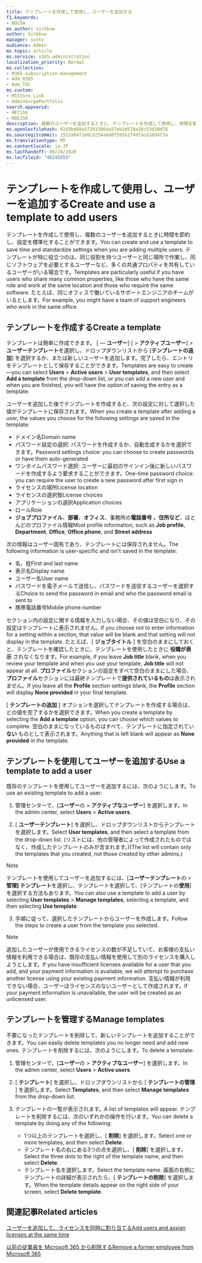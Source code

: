 ```yaml
---
title: テンプレートを作成して使用し、ユーザーを追加する
f1.keywords:
- NOCSH
ms.author: sirkkuw
author: Sirkkuw
manager: scotv
audience: Admin
ms.topic: article
ms.service: o365-administration
localization_priority: Normal
ms.collection:
- M365-subscription-management
- Adm_O365
- Adm_TOC
ms.custom:
- MSStore_Link
- AdminSurgePortfolio
search.appverid:
- MET150
- MOE150
description: 複数のユーザーを追加するときに、テンプレートを作成して使用し、時間を節約し、設定を標準化することができます。
ms.openlocfilehash: 92d3bd68a57291586da27eb2d578a26c53d20d78
ms.sourcegitcommit: 1522a6471e0c5254a6d0f592e1f4dfacd1dd473a
ms.translationtype: MT
ms.contentlocale: ja-JP
ms.lasthandoff: 09/24/2020
ms.locfileid: "48245859"
---
```

# <a name="create-and-use-a-template-to-add-users"></a><span data-ttu-id="aa418-103">テンプレートを作成して使用し、ユーザーを追加する</span><span class="sxs-lookup"><span data-stu-id="aa418-103">Create and use a template to add users</span></span>

<span data-ttu-id="aa418-104">テンプレートを作成して使用し、複数のユーザーを追加するときに時間を節約し、設定を標準化することができます。</span><span class="sxs-lookup"><span data-stu-id="aa418-104">You can create and use a template to save time and standardize settings when you are adding multiple users.</span></span> <span data-ttu-id="aa418-105">テンプレートが特に役立つのは、同じ役割を持つユーザーと同じ場所で作業し、同じソフトウェアを必要とするユーザーなど、多くの共通プロパティを共有しているユーザーがいる場合です。</span><span class="sxs-lookup"><span data-stu-id="aa418-105">Templates are particularly useful if you have users who share many common properties, like those who have the same role and work at the same location and those who require the same software.</span></span> <span data-ttu-id="aa418-106">たとえば、同じオフィスで働いているサポートエンジニアのチームがいるとします。</span><span class="sxs-lookup"><span data-stu-id="aa418-106">For example, you might have a team of support engineers who work in the same office.</span></span>  

## <a name="create-a-template"></a><span data-ttu-id="aa418-107">テンプレートを作成する</span><span class="sxs-lookup"><span data-stu-id="aa418-107">Create a template</span></span>

<span data-ttu-id="aa418-108">テンプレートは簡単に作成できます。 [ &mdash; **ユーザー**] [  >  **アクティブユーザー**]  >  **ユーザーテンプレート**を選択し、ドロップダウンリストから [**テンプレートの追加**] を選択するか、または新しいユーザーを追加します。完了したら、エントリをテンプレートとして保存することができます。</span><span class="sxs-lookup"><span data-stu-id="aa418-108">Templates are easy to create&mdash;you can select **Users** > **Active users** > **User templates**, and then select **Add a template** from the drop-down list, or you can add a new user and when you are finished, you will have the option of saving the entry as a template.</span></span>

<span data-ttu-id="aa418-109">ユーザーを追加した後でテンプレートを作成すると、次の設定に対して選択した値がテンプレートに保存されます。</span><span class="sxs-lookup"><span data-stu-id="aa418-109">When you create a template after adding a user, the values you choose for the following settings are saved in the template:</span></span>

- <span data-ttu-id="aa418-110">ドメイン名</span><span class="sxs-lookup"><span data-stu-id="aa418-110">Domain name</span></span>
- <span data-ttu-id="aa418-111">パスワード設定の選択: パスワードを作成するか、自動生成するかを選択できます。</span><span class="sxs-lookup"><span data-stu-id="aa418-111">Password settings choice: you can choose to create passwords or have them auto-generated</span></span>
- <span data-ttu-id="aa418-112">ワンタイムパスワード選択: ユーザーに最初のサインイン後に新しいパスワードを作成するよう要求することができます。</span><span class="sxs-lookup"><span data-stu-id="aa418-112">One-time password choice: you can require the user to create a new password after first sign in</span></span>
- <span data-ttu-id="aa418-113">ライセンスの場所</span><span class="sxs-lookup"><span data-stu-id="aa418-113">License location</span></span>
- <span data-ttu-id="aa418-114">ライセンスの選択肢</span><span class="sxs-lookup"><span data-stu-id="aa418-114">License choices</span></span>
- <span data-ttu-id="aa418-115">アプリケーションの選択</span><span class="sxs-lookup"><span data-stu-id="aa418-115">Application choices</span></span>
- <span data-ttu-id="aa418-116">ロール</span><span class="sxs-lookup"><span data-stu-id="aa418-116">Role</span></span>
- <span data-ttu-id="aa418-117">**ジョブプロファイル**、**部署**、**オフィス**、事務所の**電話番号** **、住所など**、ほとんどのプロファイル情報</span><span class="sxs-lookup"><span data-stu-id="aa418-117">Most profile information, such as **Job profile**, **Department**, **Office**, **Office phone**, and **Street address**</span></span> 

<span data-ttu-id="aa418-118">次の情報はユーザー固有であり、テンプレートには保存されません。</span><span class="sxs-lookup"><span data-stu-id="aa418-118">The following information is user-specific and isn't saved in the template:</span></span>

- <span data-ttu-id="aa418-119">名、姓</span><span class="sxs-lookup"><span data-stu-id="aa418-119">First and last name</span></span>
- <span data-ttu-id="aa418-120">表示名</span><span class="sxs-lookup"><span data-stu-id="aa418-120">Display name</span></span>
- <span data-ttu-id="aa418-121">ユーザー名</span><span class="sxs-lookup"><span data-stu-id="aa418-121">User name</span></span>
- <span data-ttu-id="aa418-122">パスワードを電子メールで送信し、パスワードを送信するユーザーを選択する</span><span class="sxs-lookup"><span data-stu-id="aa418-122">Choice to send the password in email and who the password email is sent to</span></span>
- <span data-ttu-id="aa418-123">携帯電話番号</span><span class="sxs-lookup"><span data-stu-id="aa418-123">Mobile phone number</span></span>

<span data-ttu-id="aa418-124">セクション内の設定に関する情報を入力しない場合、その値は空白になり、その設定はテンプレートに表示されません。</span><span class="sxs-lookup"><span data-stu-id="aa418-124">If you choose not to enter information for a setting within a section, that value will be blank and that setting will not display in the template.</span></span> <span data-ttu-id="aa418-125">たとえば、[ **ジョブタイトル** ] を空白のままにしておくと、テンプレートを確認したときに、テンプレートを使用したときに **役職が表示** されなくなります。</span><span class="sxs-lookup"><span data-stu-id="aa418-125">For example, if you leave **Job title** blank, when you review your template and when you use your template, **Job title** will not appear at all.</span></span> <span data-ttu-id="aa418-126">**プロファイル**セクションの設定をすべて空白のままにした場合、**プロファイル**セクションには最終テンプレートで**提供されているもの**は表示されません。</span><span class="sxs-lookup"><span data-stu-id="aa418-126">If you leave all the **Profile** section settings blank, the **Profile** section will display **None provided** in your final template.</span></span>

<span data-ttu-id="aa418-127">[ **テンプレートの追加** ] オプションを選択してテンプレートを作成する場合は、どの値を完了するかを選択できます。</span><span class="sxs-lookup"><span data-stu-id="aa418-127">When you create a template by selecting the **Add a template** option, you can choose which values to complete.</span></span> <span data-ttu-id="aa418-128">空白のままになっているものはすべて、テンプレートに指定されてい **ない** ものとして表示されます。</span><span class="sxs-lookup"><span data-stu-id="aa418-128">Anything that is left blank will appear as **None provided** in the template.</span></span>

## <a name="use-a-template-to-add-a-user"></a><span data-ttu-id="aa418-129">テンプレートを使用してユーザーを追加する</span><span class="sxs-lookup"><span data-stu-id="aa418-129">Use a template to add a user</span></span>

<span data-ttu-id="aa418-130">既存のテンプレートを使用してユーザーを追加するには、次のようにします。</span><span class="sxs-lookup"><span data-stu-id="aa418-130">To use an existing template to add a user:</span></span>

1. <span data-ttu-id="aa418-131">管理センターで、[**ユーザー**の  >  **アクティブなユーザー**] を選択します。</span><span class="sxs-lookup"><span data-stu-id="aa418-131">In the admin center, select **Users** > **Active users**.</span></span>

2. <span data-ttu-id="aa418-132">[ **ユーザーテンプレート**] を選択し、ドロップダウンリストからテンプレートを選択します。</span><span class="sxs-lookup"><span data-stu-id="aa418-132">Select **User templates**, and then select a template from the drop-down list.</span></span> <span data-ttu-id="aa418-133">(リストには、他の管理者によって作成されたものではなく、作成したテンプレートのみが含まれます。)</span><span class="sxs-lookup"><span data-stu-id="aa418-133">(The list will contain only the templates that you created, not those created by other admins.)</span></span>

 > [!NOTE]
 > <span data-ttu-id="aa418-134">テンプレートを使用してユーザーを追加するには、[**ユーザーテンプレート**の  >  **管理] テンプレート**を選択し、テンプレートを選択して、[テンプレートの**使用**] を選択する方法もあります。</span><span class="sxs-lookup"><span data-stu-id="aa418-134">You can also use a template to add a user by selecting **User templates** > **Manage templates**, selecting a template, and then selecting **Use template**.</span></span>

3. <span data-ttu-id="aa418-135">手順に従って、選択したテンプレートからユーザーを作成します。</span><span class="sxs-lookup"><span data-stu-id="aa418-135">Follow the steps to create a user from the template you selected.</span></span>

> [!NOTE]
> <span data-ttu-id="aa418-136">追加したユーザーが使用できるライセンスの数が不足していて、お客様の支払い情報を利用できる場合は、既存の支払い情報を使用して別のライセンスを購入しようとします。</span><span class="sxs-lookup"><span data-stu-id="aa418-136">If you have insufficient licenses available for a user that you add, and your payment information is available, we will attempt to purchase another license using your existing payment information.</span></span> <span data-ttu-id="aa418-137">支払い情報が利用できない場合、ユーザーはライセンスのないユーザーとして作成されます。</span><span class="sxs-lookup"><span data-stu-id="aa418-137">If your payment information is unavailable, the user will be created as an unlicensed user.</span></span>

## <a name="manage-templates"></a><span data-ttu-id="aa418-138">テンプレートを管理する</span><span class="sxs-lookup"><span data-stu-id="aa418-138">Manage templates</span></span>

<span data-ttu-id="aa418-139">不要になったテンプレートを削除して、新しいテンプレートを追加することができます。</span><span class="sxs-lookup"><span data-stu-id="aa418-139">You can easily delete templates you no longer need and add new ones.</span></span> <span data-ttu-id="aa418-140">テンプレートを削除するには、次のようにします。</span><span class="sxs-lookup"><span data-stu-id="aa418-140">To delete a template:</span></span>

1. <span data-ttu-id="aa418-141">管理センターで、[**ユーザー**の  >  **アクティブなユーザー**] を選択します。</span><span class="sxs-lookup"><span data-stu-id="aa418-141">In the admin center, select **Users** > **Active users**.</span></span>

2. <span data-ttu-id="aa418-142">[ **テンプレート**] を選択し、ドロップダウンリストから [ **テンプレートの管理** ] を選択します。</span><span class="sxs-lookup"><span data-stu-id="aa418-142">Select **Templates**, and then select **Manage templates** from the drop-down list.</span></span>

3. <span data-ttu-id="aa418-143">テンプレートの一覧が表示されます。</span><span class="sxs-lookup"><span data-stu-id="aa418-143">A list of templates will appear.</span></span> <span data-ttu-id="aa418-144">テンプレートを削除するには、次のいずれかの操作を行います。</span><span class="sxs-lookup"><span data-stu-id="aa418-144">You can delete a template by doing any of the following:</span></span>
    - <span data-ttu-id="aa418-145">1つ以上のテンプレートを選択し、[ **削除**] を選択します。</span><span class="sxs-lookup"><span data-stu-id="aa418-145">Select one or more templates, and then select **Delete**.</span></span> 
    - <span data-ttu-id="aa418-146">テンプレート名の右にある3つの点を選択し、[ **削除**] を選択します。</span><span class="sxs-lookup"><span data-stu-id="aa418-146">Select the three dots to the right of the template name, and then select **Delete**.</span></span>
    - <span data-ttu-id="aa418-147">テンプレート名を選択します。</span><span class="sxs-lookup"><span data-stu-id="aa418-147">Select the template name.</span></span> <span data-ttu-id="aa418-148">画面の右側にテンプレートの詳細が表示されたら、[ **テンプレートの削除**] を選択します。</span><span class="sxs-lookup"><span data-stu-id="aa418-148">When the template details appear on the right side of your screen, select **Delete template**.</span></span>

## <a name="related-articles"></a><span data-ttu-id="aa418-149">関連記事</span><span class="sxs-lookup"><span data-stu-id="aa418-149">Related articles</span></span>

[<span data-ttu-id="aa418-150">ユーザーを追加して、ライセンスを同時に割り当てる</span><span class="sxs-lookup"><span data-stu-id="aa418-150">Add users and assign licenses at the same time</span></span>](add-users.md)

[<span data-ttu-id="aa418-151">以前の従業員を Microsoft 365 から削除する</span><span class="sxs-lookup"><span data-stu-id="aa418-151">Remove a former employee from Microsoft 365</span></span>](remove-former-employee.md)
  
